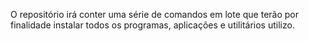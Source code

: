 O repositório irá conter uma série de comandos em lote que terão por finalidade instalar todos os programas, aplicações e utilitários utilizo.

